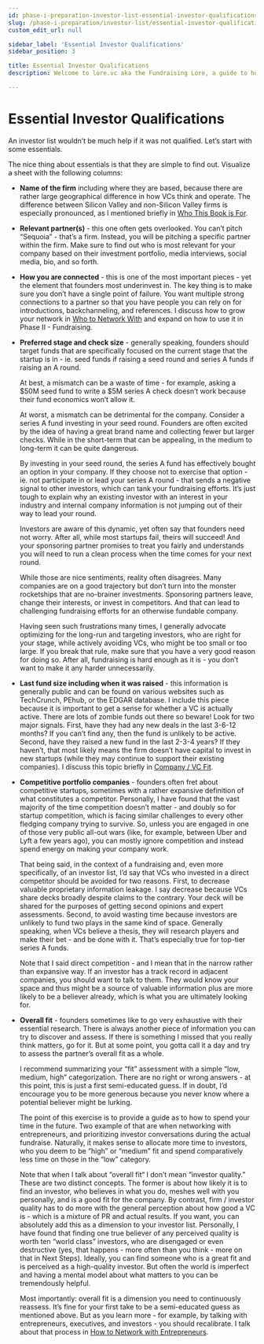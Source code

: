 ```yaml
---
id: phase-i-preparation-investor-list-essential-investor-qualifications
slug: /phase-i-preparation/investor-list/essential-investor-qualifications
custom_edit_url: null

sidebar_label: 'Essential Investor Qualifications'
sidebar_position: 3

title: Essential Investor Qualifications
description: Welcome to lore.vc aka the Fundraising Lore, a guide to help founder CEOs successfully raise early-stage VC financing from Silicon Valley investors

---
```


# Essential Investor Qualifications

An investor list wouldn’t be much help if it was not qualified. Let’s start with some essentials. 

The nice thing about essentials is that they are simple to find out. Visualize a sheet with the following columns:

* **Name of the firm** including where they are based, because there are rather large geographical difference in how VCs think and operate. The difference between Silicon Valley and non-Silicon Valley firms is especially pronounced, as I mentioned briefly in [Who This Book is For](/introduction/who-this-book-is-for).

* **Relevant partner(s)** - this one often gets overlooked. You can’t pitch “Sequoia” - that’s a firm. Instead, you will be pitching a specific partner within the firm. Make sure to find out who is most relevant for your company based on their investment portfolio, media interviews, social media, bio, and so forth. 

* **How you are connected** - this is one of the most important pieces - yet the element that founders most underinvest in. The key thing is to make sure you don’t have a single point of failure. You want multiple strong connections to a partner so that you have people you can rely on for introductions, backchanneling, and references. I discuss how to grow your network in [Who to Network With](/phase-i-preparation/network-with-entrepreneurs/who-to-network-with) and expand on how to use it in Phase II - Fundraising.

* **Preferred stage and check size** - generally speaking, founders should target funds that are specifically focused on the current stage that the startup is in - ie. seed funds if raising a seed round and series A funds if raising an A round. 

	At best, a mismatch can be a waste of time - for example, asking a $50M seed fund to write a $5M series A check doesn’t work because their fund economics won’t allow it. 

	At worst, a mismatch can be detrimental for the company. Consider a series A fund investing in your seed round. Founders are often excited by the idea of having a great brand name and collecting fewer but larger checks. While in the short-term that can be appealing, in the medium to long-term it can be quite dangerous.

	By investing in your seed round, the series A fund has effectively bought an option in your company. If they choose not to exercise that option - ie. not participate in or lead your series A round - that sends a negative signal to other investors, which can tank your fundraising efforts. It’s just tough to explain why an existing investor with an interest in your industry and internal company information is not jumping out of their way to lead your round.

	Investors are aware of this dynamic, yet often say that founders need not worry. After all, while most startups fail, theirs will succeed! And your sponsoring partner promises to treat you fairly and understands you will need to run a clean process when the time comes for your next round.

	While those are nice sentiments, reality often disagrees. Many companies are on a good trajectory but don’t turn into the monster rocketships that are no-brainer investments. Sponsoring partners leave, change their interests, or invest in competitors. And that can lead to challenging fundraising efforts for an otherwise fundable company. 

	Having seen such frustrations many times, I generally advocate optimizing for the long-run and targeting investors, who are right for your stage, while actively avoiding VCs, who might be too small or too large. If you break that rule, make sure that you have a very good reason for doing so. After all, fundraising is hard enough as it is - you don’t want to make it any harder unnecessarily.

* **Last fund size including when it was raised** - this information is generally public and can be found on various websites such as TechCrunch, PEhub, or the EDGAR database. I include this piece because it is important to get a sense for whether a VC is actually active. There are lots of zombie funds out there so beware! Look for two major signals. First, have they had any new deals in the last 3-6-12 months? If you can’t find any, then the fund is unlikely to be active. Second, have they raised a new fund in the last 2-3-4 years? If they haven’t, that most likely means the firm doesn’t have capital to invest in new startups (while they may continue to support their existing companies). I discuss this topic briefly in [Company / VC Fit](/deciding-to-fundraise/company-vc-fit).

* **Competitive portfolio companies** - founders often fret about competitive startups, sometimes with a rather expansive definition of what constitutes a competitor. Personally, I have found that the vast majority of the time competition doesn’t matter - and doubly so for startup competition, which is facing similar challenges to every other fledging company trying to survive. So, unless you are engaged in one of those very public all-out wars (like, for example, between Uber and Lyft a few years ago), you can mostly ignore competition and instead spend energy on making your company work. 

	That being said, in the context of a fundraising and, even more specifically, of an investor list, I’d say that VCs who invested in a direct competitor should be avoided for two reasons. First, to decrease valuable proprietary information leakage. I say decrease because VCs share decks broadly despite claims to the contrary. Your deck will be shared for the purposes of getting second opinions and expert assessments. Second, to avoid wasting time because investors are unlikely to fund two plays in the same kind of space. Generally speaking, when VCs believe a thesis, they will research players and make their bet - and be done with it. That’s especially true for top-tier series A funds. 

	Note that I said direct competition - and I mean that in the narrow rather than expansive way. If an investor has a track record in adjacent companies, you should want to talk to them. They would know your space and thus might be a source of valuable information plus are more likely to be a believer already, which is what you are ultimately looking for.

* **Overall fit** - founders sometimes like to go very exhaustive with their essential research. There is always another piece of information you can try to discover and assess. If there is something I missed that you really think matters, go for it. But at some point, you gotta call it a day and try to assess the partner’s overall fit as a whole. 

	I recommend summarizing your “fit” assessment with a simple “low, medium, high” categorization. There are no right or wrong answers - at this point, this is just a first semi-educated guess. If in doubt, I’d encourage you to be more generous because you never know where a potential believer might be lurking. 

	The point of this exercise is to provide a guide as to how to spend your time in the future. Two example of that are when networking with entrepreneurs, and prioritizing investor conversations during the actual fundraise. Naturally, it makes sense to allocate more time to investors, who you deem to be “high” or “medium” fit and spend comparatively less time on those in the “low” category. 

	Note that when I talk about “overall fit“ I don’t mean “investor quality.” These are two distinct concepts. The former is about how likely it is to find an investor, who believes in what you do, meshes well with you personally, and is a good fit for the company. By contrast, firm / investor quality has to do more with the general perception about how good a VC is - which is a mixture of PR and actual results. If you want, you can absolutely add this as a dimension to your investor list. Personally, I have found that finding one true believer of any perceived quality is worth ten “world class” investors, who are disengaged or even destructive (yes, that happens - more often than you think - more on that in Next Steps). Ideally, you can find someone who is a great fit and is perceived as a high-quality investor. But often the world is imperfect and having a mental model about what matters to you can be tremendously helpful.

	Most importantly: overall fit is a dimension you need to continuously reassess. It’s fine for your first take to be a semi-educated guess as mentioned above. But as you learn more - for example, by talking with entrepreneurs, executives, and investors - you should recalibrate. I talk about that process in [How to Network with Entrepreneurs](/phase-i-preparation/network-with-entrepreneurs/how-to-network-with-entrepreneurs).